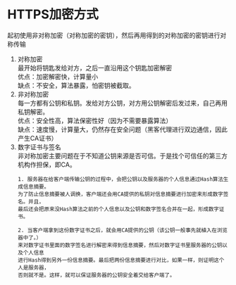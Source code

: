 # HTTPS加密方式  
起初使用非对称加密（对称加密的密钥），然后再用得到的对称加密的密钥进行对称传输  
1. 对称加密  
最开始将钥匙发给对方，之后一直沿用这个钥匙加密解密  
优点：加密解密快，计算量小  
缺点：不安全，算法暴露，怕密钥被截取。
2. 非对称加密  
每一方都有公钥和私钥。发给对方公钥，对方用公钥解密后发过来，自己再用私钥解密。  
优点：安全性高，算法保密性好（因为不需要暴露算法）  
缺点：速度慢，计算量大，仍然存在安全问题（黑客代理进行双边通信，因此产生CA证书）  
3. 数字证书与签名  
非对称加密主要问题在于不知道公钥来源是否可信。于是找个可信任的第三方机构作担保，即CA。  
    ~~~  
    1. 服务器在给客户端传输公钥的过程中，会把公钥以及服务器的个人信息通过Hash算法生成信息摘要。
    为了防止信息摘要被人调换，客户端还会用CA提供的私钥对信息摘要进行加密来形成数字签名。并且，
    最后还会把原来没Hash算法之前的个人信息以及公钥和数字签名合并在一起，形成数字证书。
    
    2. 当客户端拿到这份数字证书之后，就会用CA提供的公钥（该公钥一般事先就植入在浏览器中了。）
    来对数字证书里面的数字签名进行解密来得到信息摘要，然后对数字证书里服务器的公钥以及个人信息
    进行Hash得到另外一份信息摘要。最后把两份信息摘要进行对比，如果一样，则证明这个人是服务器，
    否则就不是。这样，就可以保证服务器的公钥安全着交给客户端了。  
    ~~~
